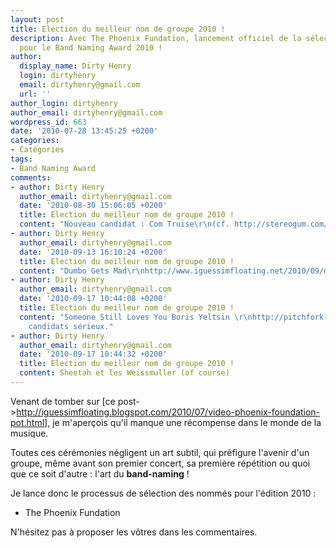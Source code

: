 ```yaml
---
layout: post
title: Election du meilleur nom de groupe 2010 !
description: Avec The Phoenix Fundation, lancement officiel de la sélection des nommés
  pour le Band Naming Award 2010 !
author:
  display_name: Dirty Henry
  login: dirtyhenry
  email: dirtyhenry@gmail.com
  url: ''
author_login: dirtyhenry
author_email: dirtyhenry@gmail.com
wordpress_id: 663
date: '2010-07-28 13:45:25 +0200'
categories:
- Catégories
tags:
- Band Naming Award
comments:
- author: Dirty Henry
  author_email: dirtyhenry@gmail.com
  date: '2010-08-30 15:06:05 +0200'
  title: Election du meilleur nom de groupe 2010 !
  content: "Nouveau candidat : Com Truise\r\n(cf. http://stereogum.com/447862/com-truise-sundriped/mp3s/)"
- author: Dirty Henry
  author_email: dirtyhenry@gmail.com
  date: '2010-09-13 16:10:24 +0200'
  title: Election du meilleur nom de groupe 2010 !
  content: "Dumbo Gets Mad\r\nhttp://www.iguessimfloating.net/2010/09/mp3-dumbo-gets-mad-plumy-tale.html"
- author: Dirty Henry
  author_email: dirtyhenry@gmail.com
  date: '2010-09-17 10:44:08 +0200'
  title: Election du meilleur nom de groupe 2010 !
  content: "Someone Still Loves You Boris Yeltsin \r\nhttp://pitchfork.com/reviews/albums/14554-let-it-sway/\r\n\r\nDelorean\r\n\r\nDes
    candidats sérieux."
- author: Dirty Henry
  author_email: dirtyhenry@gmail.com
  date: '2010-09-17 10:44:32 +0200'
  title: Election du meilleur nom de groupe 2010 !
  content: Sheetah et les Weissmuller (of course)
---
```

Venant de tomber sur [ce post->http://iguessimfloating.blogspot.com/2010/07/video-phoenix-foundation-pot.html], je m'aperçois qu'il manque une récompense dans le monde de la musique.

Toutes ces cérémonies négligent un art subtil, qui préfigure l'avenir d'un groupe, même avant son premier concert, sa première répétition ou quoi que ce soit d'autre : l'art du __band-naming__ ! 

Je lance donc le processus de sélection des nommés pour l'édition 2010 :
- The Phoenix Fundation

N'hésitez pas à proposer les vôtres dans les commentaires.
